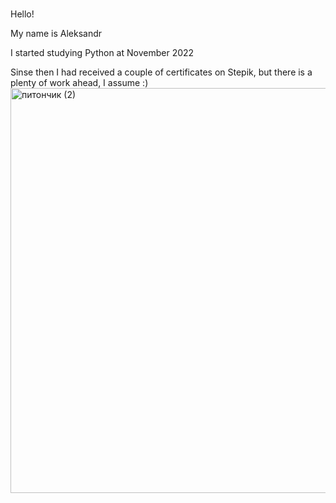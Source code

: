 ### 
Hello!

My name is Aleksandr

I started studying Python at November 2022

Sinse then I had received a couple of certificates on Stepik, but there is a plenty of work ahead, I assume :) <img width="648" alt="питончик  (2)" src="https://github.com/AleksandrSash90/git-task3.3-portfolio-/assets/157309938/04cc316d-dab8-4297-9ff3-df48cf36b479">
